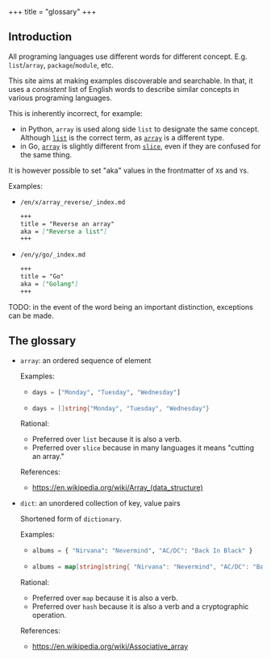 +++
title = "glossary"
+++

## Introduction

All programing languages use different words for different concept.
E.g. `list`/`array`, `package`/`module`, etc.

This site aims at making examples discoverable and searchable. In that, it uses
a _consistent_ list of English words to describe similar concepts in various
programing languages.

This is inherently incorrect, for example:

- in Python, `array` is used along side `list` to designate the same concept.
  Although [`list`](https://docs.python.org/3/glossary.html#term-list) is the
  correct term, as
  [`array`](https://docs.python.org/3/library/array.html#array.array) is a
  different type.
- in Go, [`array`](https://go.dev/ref/spec#Array_types) is slightly different
  from [`slice`](https://go.dev/ref/spec#Slice_types), even if they are confused
  for the same thing.

It is however possible to set "aka" values in the frontmatter of `X`s and `Y`s.

Examples:

- `/en/x/array_reverse/_index.md`

  ```markdown
  +++
  title = "Reverse an array"
  aka = ["Reverse a list"]
  +++
  ```

- `/en/y/go/_index.md`

  ```markdown
  +++
  title = "Go"
  aka = ["Golang"]
  +++
  ```

TODO: in the event of the word being an important distinction, exceptions can be
made.

## The glossary

- `array`: an ordered sequence of element

  Examples:

  - ```python
    days = ["Monday", "Tuesday", "Wednesday"]
    ```

  - ```go
    days = []string{"Monday", "Tuesday", "Wednesday"}
    ```

  Rational:

  - Preferred over `list` because it is also a verb.
  - Preferred over `slice` because in many languages it means "cutting an array."

  References:

  - https://en.wikipedia.org/wiki/Array_(data_structure)

- `dict`: an unordered collection of key, value pairs

  Shortened form of `dictionary`.

  Examples:

  - ```python
    albums = { "Nirvana": "Nevermind", "AC/DC": "Back In Black" }
    ```

  - ```go
    albums = map[string]string{ "Nirvana": "Nevermind", "AC/DC": "Back In Black" }
    ```

  Rational:

  - Preferred over `map` because it is also a verb.
  - Preferred over `hash` because it is also a verb and a cryptographic
    operation.

  References:

  - https://en.wikipedia.org/wiki/Associative_array
